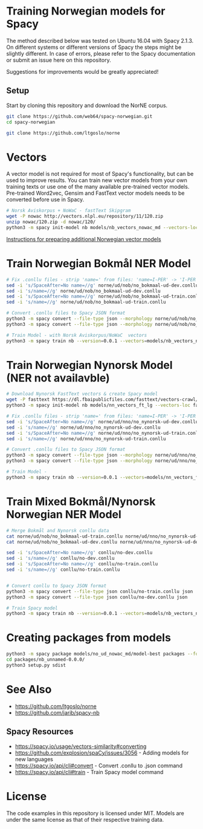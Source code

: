 # Training Norwegian models for Spacy

The method described below was tested on Ubuntu 16.04 with Spacy 2.1.3. On different systems or different versions of Spacy the steps might be slightly different.
In case of errors, please refer to the Spacy documentation or submit an issue here on this repository.

Suggestions for improvements would be greatly appreciated!

## Setup
Start by cloning this repository and download the NorNE corpus.
```bash
git clone https://github.com/web64/spacy-norwegian.git
cd spacy-norwegian

git clone https://github.com/ltgoslo/norne
```

# Vectors 
A vector model is not required for most of Spacy's functionality, but can be used to improve results.
You can train new vector models from your own training texts or use one of the many available pre-trained vector models.
Pre-trained Word2vec, Gensim and FastText vector models needs to be converted before use in Spacy.



```bash
# Norsk Aviskorpus + NoWaC - fastText Skipgram
wget -P nowac http://vectors.nlpl.eu/repository/11/120.zip
unzip nowac/120.zip -d nowac/120/
python3 -m spacy init-model nb models/nb_vectors_nowac_md --vectors-loc nowac/120/model.txt
```

[Instructions for preparing additional Norwegian vector models](https://github.com/web64/spacy-norwegian/blob/master/vectors.md)

# Train Norwegian Bokmål NER Model

```bash
# Fix .conllu files - strip 'name=' from files: 'name=I-PER' -> 'I-PER'
sed -i 's/SpaceAfter=No name=//g' norne/ud/nob/no_bokmaal-ud-dev.conllu
sed -i 's/name=//g' norne/ud/nob/no_bokmaal-ud-dev.conllu
sed -i 's/SpaceAfter=No name=//g' norne/ud/nob/no_bokmaal-ud-train.conllu
sed -i 's/name=//g' norne/ud/nob/no_bokmaal-ud-train.conllu

# Convert .conllu files to Spacy JSON format
python3 -m spacy convert --file-type json --morphology norne/ud/nob/no_bokmaal-ud-train.conllu json
python3 -m spacy convert --file-type json --morphology norne/ud/nob/no_bokmaal-ud-dev.conllu json

# Train Model - with Norsk Aviskorpus/NoWaC  vectors
python3 -m spacy train nb --version=0.0.1 --vectors=models/nb_vectors_nowac_md models/nb_ud_nowac_md  json/no_bokmaal-ud-train.json json/no_bokmaal-ud-dev.json
```

# Train Norwegian Nynorsk Model (NER not availavble)
```bash
# Download Nynorsk FastText vectors & create Spacy model
wget -P fasttext https://dl.fbaipublicfiles.com/fasttext/vectors-crawl/cc.nn.300.vec.gz
python3 -m spacy init-model nb models/nn_vectors_ft_lg --vectors-loc fasttext/cc.nn.300.vec.gz

# Fix .conllu files - strip 'name=' from files: 'name=I-PER' -> 'I-PER'
sed -i 's/SpaceAfter=No name=//g' norne/ud/nno/no_nynorsk-ud-dev.conllu
sed -i 's/name=//g' norne/ud/nno/no_nynorsk-ud-dev.conllu
sed -i 's/SpaceAfter=No name=//g' norne/ud/nno/no_nynorsk-ud-train.conllu
sed -i 's/name=//g' norne/ud/nno/no_nynorsk-ud-train.conllu

# Convert .conllu files to Spacy JSON format
python3 -m spacy convert --file-type json --morphology norne/ud/nno/no_nynorsk-ud-train.conllu json
python3 -m spacy convert --file-type json --morphology norne/ud/nno/no_nynorsk-ud-dev.conllu json

# Train Model -
python3 -m spacy train nb --version=0.0.1 --vectors=models/nn_vectors_ft_lg models/nb_ud_nowac_md  json/no_bokmaal-ud-train.json json/no_bokmaal-ud-dev.json
```


# Train Mixed Bokmål/Nynorsk Norwegian NER Model
```bash
# Merge Bokmål and Nynorsk conllu data
cat norne/ud/nob/no_bokmaal-ud-train.conllu norne/ud/nno/no_nynorsk-ud-train.conllu norne/ud/nob/no_bokmaal-ud-test.conllu norne/ud/nno/no_nynorsk-ud-test.conllu > conllu/no-train.conllu 
cat norne/ud/nob/no_bokmaal-ud-dev.conllu norne/ud/nno/no_nynorsk-ud-dev.conllu > conllu/no-dev.conllu 

sed -i 's/SpaceAfter=No name=//g' conllu/no-dev.conllu 
sed -i 's/name=//g' conllu/no-dev.conllu 
sed -i 's/SpaceAfter=No name=//g' conllu/no-train.conllu
sed -i 's/name=//g' conllu/no-train.conllu


# Convert conllu to Spacy JSON format
python3 -m spacy convert --file-type json conllu/no-train.conllu json
python3 -m spacy convert --file-type json conllu/no-dev.conllu json

# Train Spacy model
python3 -m spacy train nb --version=0.0.1 --vectors=models/nb_vectors_nowac_md models/no_ud_nowac_md json/no-train.json json/no-dev.json
```


# Creating packages from models

```bash
python3 -m spacy package models/no_ud_nowac_md/model-best packages --force
cd packages/nb_unnamed-0.0.0/
python3 setup.py sdist
```


# See Also

* https://github.com/ltgoslo/norne
* https://github.com/jarib/spacy-nb

## Spacy Resources
* https://spacy.io/usage/vectors-similarity#converting
* https://github.com/explosion/spaCy/issues/3056 - Adding models for new languages 
* https://spacy.io/api/cli#convert - Convert .conllu to .json command
* https://spacy.io/api/cli#train - Train Spacy model command

# License

The code examples in this repository is licensed under MIT.
Models are under the same license as that of their respective training data.